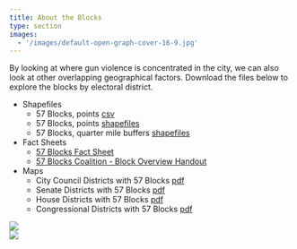 ```yaml
---
title: About the Blocks
type: section
images:
  - '/images/default-open-graph-cover-16-9.jpg'
---
```


By looking at where gun violence is concentrated in the city, we can also look
at other overlapping geographical factors. Download the files below to explore
the blocks by electoral district.

<section class='js-anchor-target-blank'>

* Shapefiles
  * 57 Blocks, points [csv][57_blocks_points.csv]
  * 57 Blocks, points [shapefiles][57_blocks_points.zip]
  * 57 Blocks, quarter mile buffers [shapefiles][57_blocks_quarter_mile_buffers.zip]
* Fact Sheets
  * [57 Blocks Fact Sheet][57-blocks-fact-sheet]
  * [57 Blocks Coalition - Block Overview Handout][57-blocks-coalition-block-overview-handout]
* Maps
  * City Council Districts with 57 Blocks [pdf][council_districts_with_57_blocks_table.pdf]
  * Senate Districts with 57 Blocks [pdf][senate_districts_with_57_blocks_table.pdf]
  * House Districts with 57 Blocks [pdf][house_districts_with_57_blocks_table.pdf]
  * Congressional Districts with 57 Blocks [pdf][congressional_districts_with_57_blocks_table.pdf]

</section>

<section class="wrapper about-the-blocks-img">
  <div class="row aln-center">
    <div>
      <img src="/images/57-blocks-inquirer.png" />
    </div>
  </div>
  <div class="row aln-center">
    <div>
      <img src="/images/77-blocks-2015-2023.png" />
    </div>
  </div>
</section>

[57_blocks_points.csv]: /data/57_blocks_points.csv
[57_blocks_points.zip]: /data/57_blocks_points.zip
[57_blocks_quarter_mile_buffers.zip]: /data/57_blocks_quarter_mile_buffers.zip
[57-blocks-fact-sheet]: /data/57_blocks_fact_sheet.pdf
[57-blocks-coalition-block-overview-handout]: /data/57_blocks_coalition_block_overview_handout.pdf
[council_districts_with_57_blocks_table.pdf]: /data/council_districts_with_57_blocks_table.pdf
[senate_districts_with_57_blocks_table.pdf]: /data/senate_districts_with_57_blocks_table.pdf
[house_districts_with_57_blocks_table.pdf]: /data/house_districts_with_57_blocks_table.pdf
[congressional_districts_with_57_blocks_table.pdf]: /data/congressional_districts_with_57_blocks_table.pdf

